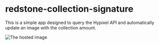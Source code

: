 # redstone-collection-signature

This is a simple app designed to query the Hypixel API and automatically update an image
with the collection amount.

![The hosted image](https://redstone-collection-signature.onrender.com/redstone.png?rank=7)
